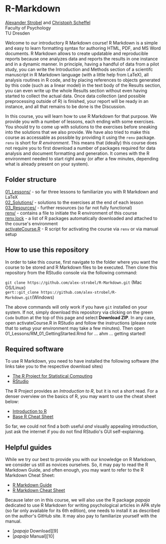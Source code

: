 # R-Markdown

[Alexander Strobel](mailto:alexander.strobel@tu-dresden.de) and [Christoph Scheffel](mailto:christoph_scheffel@tu-dresden.de)<br>
Faculty of Psychology<br>
TU Dresden

Welcome to our introductory R Markdown course! R Markdown is a simple and easy to learn formatting syntax for authoring HTML, PDF, and MS Word documents. R Markdown allows to create updatable and reproducible reports because one analyzes data and reports the results in one instance and in a dynamic manner. In principle, having a handful of data from a pilot study, you can write the Introduction and Methods section of a scientifc manuscript in R Markdown language (with a little help from LaTeX), all analysis routines in R code, and by placing references to objects generated by this code (such as a linear model) in the text body of the Results section, you can even write up the whole Results section without even having started to collect the actual data. Once data collection (and possible preprocessing outside of R) is finished, your report will be ready in an instance, and all that remains to be done is the Discussion.

In this course, you will learn how to use R Markdown for that purpose. We provide you with a number of lessons, each ending with some exercises. You should try to come up with solutions to the exercises before sneaking into the solutions that we also provide. We have also tried to make this course as accessable as possible by providing it using the `renv` package. `renv` is short for *R environment*. This means that (ideally) this course does not require you to first download a number of packages required for data analysis and document formatting and generation. It comes with the R environment needed to start right away (or after a few minutes, depending what is already present on your system).  

## Folder structure

[01_Lessons/](01_Lessons/)           - so far three lessons to familiarize you with R Markdown and LaTeX<br>
[02_Solutions/](02_Solutions/)       - solutions to the exercises at the end of each lesson<br>
[03_Resources/](03_Resources/)       - further resources (so far not fully functional)<br>
[renv/](renv/)                       - contains a file to initiate the R environment of this course<br>
[renv.lock](renv.lock)               - a list of R packages automatically downloaded and attached to the course's environment<br>
[activateCourse.R](activateCourse.R) - R script for activating the course via `renv` or via manual setup

## How to use this repository

In order to take this course, first navigate to the folder where you want the course to be stored and R Markdown files to be executed. Then clone this repository from the RStudio console via the following command:

`git clone https://github.com/alex-strobel/R-Markdown.git` (Mac OS/Linux)<br>
`gert::git_clone https://github.com/alex-strobel/R-Markdown.git`(Windows)

The above commands will only work if you have `git` installed on your system. If not, simply download this repository via clicking on the green `Code` button at the top of this page and select **Download ZIP**. In any case, open activateCourse.R in RStudio and follow the instructions (please note that to setup your environment may take a few minutes). Then open 01_Lessons/RM_01_GettingStarted.Rmd for ... ahm ... getting started!

## Required software

To use R Markdown, you need to have installed the following software (the links take you to the respective download sites)

- [The R Project for Statistical Computing](https://www.r-project.org)
- [RStudio](https://www.rstudio.com/products/rstudio/download/) 

The R Project provides an _Introduction to R_, but it is not a short read. For a denser overview on the basics of R, you may want to use the cheat sheet below:

- [Introduction to R](https://cran.r-project.org/doc/manuals/r-release/R-intro.pdf)
- [Base R Cheat Sheet](https://iqss.github.io/dss-workshops/R/Rintro/base-r-cheat-sheet.pdf)

So far, we could not find a both useful *and* visually appealing introduction, just ask the internet if you do not find RStudio's GUI self-explaining.

## Helpful guides

While we try our best to provide you with our knowledge on R Markdown, we consider us still as novices ourselves. So, it may pay to read the R Markdown Guide, and often enough, you may want to refer to the R Markdown Cheat Sheet:

- [R Markdown Guide](https://bookdown.org/yihui/bookdown/)
- [R Markdown Cheat Sheet](https://www.rstudio.com/wp-content/uploads/2015/02/rmarkdown-cheatsheet.pdf)

Because later on in this course, we will also use the R package *papaja* dedicated to use R Markdown for writing psychological articles in APA style (so far only available for its 6th edition), one needs to install it as described on the author's GitHub site. It may also pay to familiarize yourself with the manual.

- [*papaja* Download][9]
- [*papaja* Manual][10]
